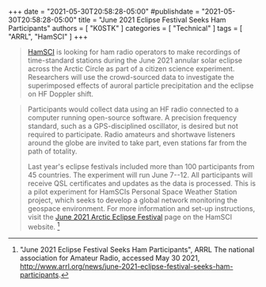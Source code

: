 +++
date = "2021-05-30T20:58:28-05:00"
#publishdate = "2021-05-30T20:58:28-05:00"
title = "June 2021 Eclipse Festival Seeks Ham Participants"
authors = [ "K0STK" ]
categories = [ "Technical" ]
tags = [ "ARRL", "HamSCI" ]
+++
>[HamSCI](http://www.hamsci.org/)
>is looking for ham radio operators to make recordings of time-standard
>stations during the June 2021 annular solar eclipse across the Arctic Circle
>as part of a citizen science experiment. Researchers will use the
>crowd-sourced data to investigate the superimposed effects of auroral
>particle precipitation and the eclipse on HF Doppler shift.

<!--more-->

>Participants would collect data using an HF radio connected to a
>computer running open-source software. A precision frequency standard,
>such as a GPS-disciplined oscillator, is desired but not required to
>participate. Radio amateurs and shortwave listeners around the globe
>are invited to take part, even stations far from the path of totality.
>
>Last year's eclipse festivals included more than 100 participants from
>45 countries. The experiment will run June 7--12. All participants will
>receive QSL certificates and updates as the data is processed. This is
>a pilot experiment for HamSCIs Personal Space Weather Station project,
>which seeks to develop a global network monitoring the geospace
>environment. For more information and set-up instructions, visit the
>[June 2021 Arctic Eclipse Festival](https://hamsci.org/june-2021-eclipse-festival-frequency-measurement)
>page on the HamSCI website. [^1]

[^1]: "June 2021 Eclipse Festival Seeks Ham Participants", ARRL The national association for Amateur Radio, accessed May 30 2021, http://www.arrl.org/news/june-2021-eclipse-festival-seeks-ham-participants.
